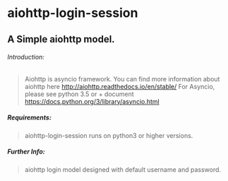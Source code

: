 # aiohttp-login-session
## A Simple aiohttp model. 


###### Introduction:
> Aiohttp is asyncio framework. You can find more information about aiohttp here http://aiohttp.readthedocs.io/en/stable/
> For Asyncio, please see python 3.5 or + document https://docs.python.org/3/library/asyncio.html


##### Requirements:
> aiohttp-login-session runs on python3 or higher versions. 


##### Further Info:
> aiohttp login model designed with default username and password.

